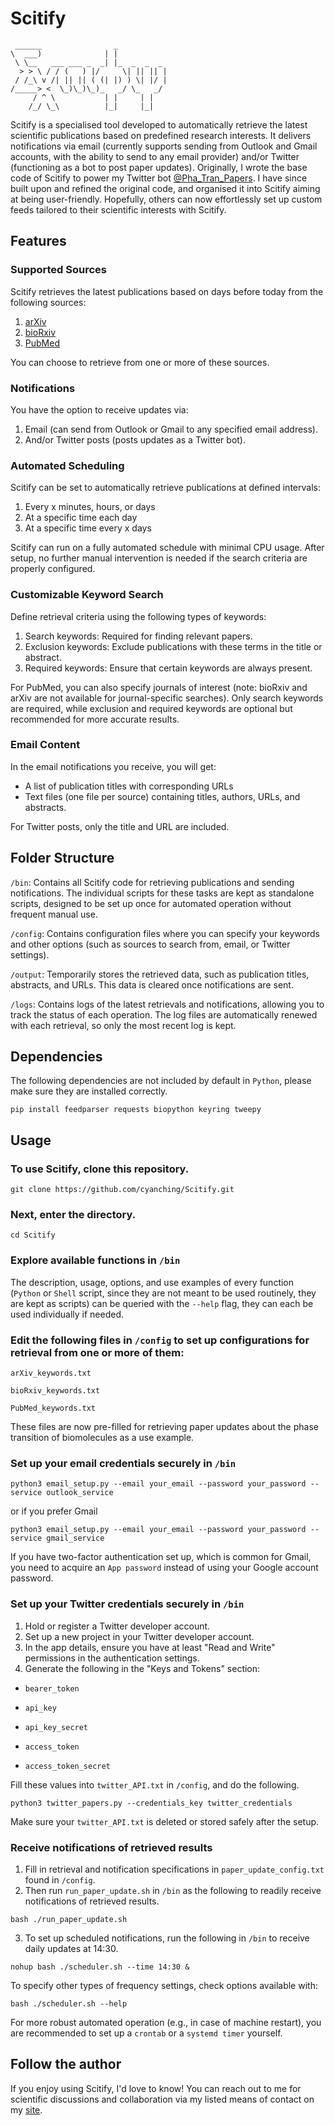 # Scitify

```
 ______                _            
\  ___)              | |           
 \ \__   ___ ___ _  _| |_  _  _  _ 
  > > \ / / (   ) |/     \| || || |
 / /_\ v /| || || ( (| |) ) \| |/ |
/_____> <  \_)\_)\_)_   _/ \_   _/ 
     / ^ \           | |     | |   
    /_/ \_\          |_|     |_|   

```

Scitify is a specialised tool developed to automatically retrieve the latest scientific publications based on predefined research interests. It delivers notifications via email (currently supports sending from Outlook and Gmail accounts, with the ability to send to any email provider) and/or Twitter (functioning as a bot to post paper updates). Originally, I wrote the base code of Scitify to power my Twitter bot [@Pha_Tran_Papers](https://x.com/pha_tran_papers). I have since built upon and refined the original code, and organised it into Scitify aiming at being user-friendly. Hopefully, others can now effortlessly set up custom feeds tailored to their scientific interests with Scitify. 

## Features

### Supported Sources

Scitify retrieves the latest publications based on days before today from the following sources: 

1. [arXiv](https://arxiv.org/)
2. [bioRxiv](https://www.biorxiv.org/)
3. [PubMed](https://pubmed.ncbi.nlm.nih.gov/)

You can choose to retrieve from one or more of these sources. 

### Notifications

You have the option to receive updates via: 

1. Email (can send from Outlook or Gmail to any specified email address).
2. And/or Twitter posts (posts updates as a Twitter bot).

### Automated Scheduling

Scitify can be set to automatically retrieve publications at defined intervals:
1. Every x minutes, hours, or days
2. At a specific time each day
3. At a specific time every x days

Scitify can run on a fully automated schedule with minimal CPU usage. After setup, no further manual intervention is needed if the search criteria are properly configured.

### Customizable Keyword Search

Define retrieval criteria using the following types of keywords:
1. Search keywords: Required for finding relevant papers.
2. Exclusion keywords: Exclude publications with these terms in the title or abstract.
3. Required keywords: Ensure that certain keywords are always present.

For PubMed, you can also specify journals of interest (note: bioRxiv and arXiv are not available for journal-specific searches). Only search keywords are required, while exclusion and required keywords are optional but recommended for more accurate results.

### Email Content

In the email notifications you receive, you will get:
- A list of publication titles with corresponding URLs
- Text files (one file per source) containing titles, authors, URLs, and abstracts.

For Twitter posts, only the title and URL are included.

## Folder Structure

`/bin`: Contains all Scitify code for retrieving publications and sending notifications. The individual scripts for these tasks are kept as standalone scripts, designed to be set up once for automated operation without frequent manual use.

`/config`: Contains configuration files where you can specify your keywords and other options (such as sources to search from, email, or Twitter settings).

`/output`: Temporarily stores the retrieved data, such as publication titles, abstracts, and URLs. This data is cleared once notifications are sent.

`/logs`: Contains logs of the latest retrievals and notifications, allowing you to track the status of each operation. The log files are automatically renewed with each retrieval, so only the most recent log is kept.

## Dependencies

The following dependencies are not included by default in `Python`, please make sure they are installed correctly.
```
pip install feedparser requests biopython keyring tweepy
```

## Usage

### To use Scitify, clone this repository.
```
git clone https://github.com/cyanching/Scitify.git
```
### Next, enter the directory.
```
cd Scitify
```
### Explore available functions in `/bin`
The description, usage, options, and use examples of every function (`Python` or `Shell` script, since they are not meant to be used routinely, they are kept as scripts) can be queried with the `--help` flag, they can each be used individually if needed.

### Edit the following files in `/config` to set up configurations for retrieval from one or more of them:
`arXiv_keywords.txt`

`bioRxiv_keywords.txt`

`PubMed_keywords.txt`

These files are now pre-filled for retrieving paper updates about the phase transition of biomolecules as a use example.

### Set up your email credentials securely in `/bin`
```
python3 email_setup.py --email your_email --password your_password --service outlook_service
```
or if you prefer Gmail
```
python3 email_setup.py --email your_email --password your_password --service gmail_service
```
If you have two-factor authentication set up, which is common for Gmail, you need to acquire an `App password` instead of using your Google account password.

### Set up your Twitter credentials securely in `/bin`
1. Hold or register a Twitter developer account.
2. Set up a new project in your Twitter developer account.
3. In the app details, ensure you have at least "Read and Write" permissions in the authentication settings.
4. Generate the following in the "Keys and Tokens" section:

- `bearer_token`

- `api_key`

- `api_key_secret`

- `access_token`

- `access_token_secret`

Fill these values into `twitter_API.txt` in `/config`, and do the following.
```
python3 twitter_papers.py --credentials_key twitter_credentials
```
Make sure your `twitter_API.txt` is deleted or stored safely after the setup.

### Receive notifications of retrieved results
1. Fill in retrieval and notification specifications in `paper_update_config.txt` found in `/config`.
2. Then run `run_paper_update.sh` in `/bin` as the following to readily receive notifications of retrieved results.
```
bash ./run_paper_update.sh
```
3. To set up scheduled notifications, run the following in `/bin` to receive daily updates at 14:30.
```
nohup bash ./scheduler.sh --time 14:30 &
```
To specify other types of frequency settings, check options available with:
```
bash ./scheduler.sh --help
```
For more robust automated operation (e.g., in case of machine restart), you are recommended to set up a `crontab` or a `systemd timer` yourself.

## Follow the author

If you enjoy using Scitify, I'd love to know! You can reach out to me for scientific discussions and collaboration via my listed means of contact on my [site](https://cyanching.github.io/). 


